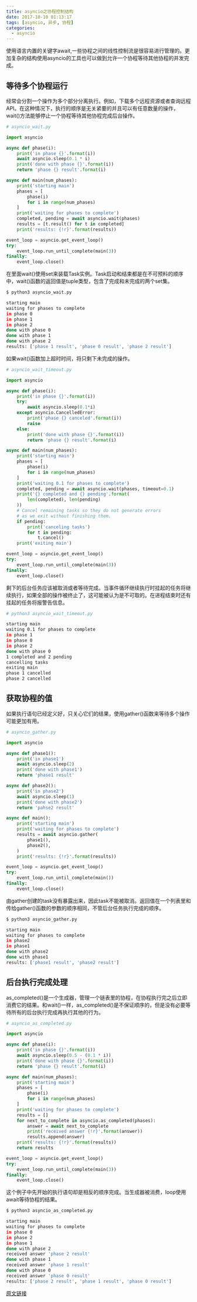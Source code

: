 ```yaml
---
title: asyncio之协程控制结构
date: 2017-10-10 01:13:17
tags: [asyncio, 异步, 协程]
categories:
  - asyncio
---
```


使用语言内置的关键字await,一些协程之间的线性控制流是很容易进行管理的。更加复杂的结构使用asyncio的工具也可以做到允许一个协程等待其他协程的并发完成。

## 等待多个协程运行

经常会分割一个操作为多个部分分离执行。例如，下载多个远程资源或者查询远程API。在这种情况下，执行的顺序是无关紧要的并且可以有任意数量的操作，wait()方法能够停止一个协程等待其他协程完成后台操作。

``` python
# asyncio_wait.py

import asyncio

async def phase(i):
    print('in phase {}'.format(i))
    await asyncio.sleep(0.1 * i)
    print('done with phase {}'.format(i))
    return 'phase {} result'.format(i)

async def main(num_phases):
    print('starting main')
    phases = [
        phase(i)
        for i in range(num_phases)
    ]
    print('waiting for phases to complete')
    completed, pending = await asyncio.wait(phases)
    results = [t.result() for t in completed]
    print('results: {!r}'.format(results))

event_loop = asyncio.get_event_loop()
try:
    event_loop.run_until_complete(main(3))
finally:
    event_loop.close()
```

在里面wait()使用set来装载Task实例。Task启动和结束都是在不可预料的顺序中，wait()函数的返回值是tuple类型，包含了完成和未完成的两个set集。

``` bash
$ python3 asyncio_wait.py

starting main
waiting for phases to complete
in phase 0
in phase 1
in phase 2
done with phase 0
done with phase 1
done with phase 2
results: ['phase 1 result', 'phase 0 result', 'phase 2 result']
```

如果wait()函数加上超时时间，将只剩下未完成的操作。

``` python
# asyncio_wait_timeout.py

import asyncio

async def phase(i):
    print('in phase {}'.format(i))
    try:
        await asyncio.sleep(0.1*i)
    except asyncio.CancelledError:
        print('phase {} canceled'.format(i))
        raise
    else:
        print('done with phase {}'.format(i))
        return 'phase {} result'.format(i)

async def main(num_phases):
    print('starting main')
    phases = [
        phase(i)
        for i in range(num_phases)
    ]
    print('waiting 0.1 for phases to complete')
    completed, pending = await asyncio.wait(phases, timeout=0.1)
    print('{} completed and {} pending'.format(
        len(completed), len(pending)
    ))
    # Cancel remaining tasks so they do not generate errors
    # as we exit without finishing them.
    if pending:
        print('canceling tasks')
        for t in pending:
            t.cancel()
    print('exiting main')

event_loop = asyncio.get_event_loop()
try:
    event_loop.run_until_complete(main(3))
finally:
    event_loop.close()
```

剩下的后台任务应该被取消或者等待完成。当事件循环继续执行时挂起的任务将继续执行，如果全部的操作被终止了，这可能被认为是不可取的。在进程结束时还有挂起的任务将报警告信息。

``` bash
# python3 asyncio_wait_timeout.py

starting main
waiting 0.1 for phases to complete
in phase 1
in phase 0
in phase 2
done with phase 0
1 completed and 2 pending
cancelling tasks
exiting main
phase 1 cancelled
phase 2 cancelled
```

## 获取协程的值

如果执行语句已经定义好，只关心它们的结果，使用gather()函数来等待多个操作可能更加有用。

``` python
# asyncio_gather.py

import asyncio

async def phase1():
    print('in phase1')
    await asyncio.sleep(2)
    print('done with phase1')
    return 'phase1 result'

async def phase2():
    print('in phase2')
    await asyncio.sleep(1)
    print('done with phase2')
    return 'pahse2 result'

async def main():
    print('starting main')
    print('waiting for phases to complete')
    results = await asyncio.gather(
        phase1(),
        phase2(),
    )
    print('results: {!r}'.format(results))

event_loop = asyncio.get_event_loop()
try:
    event_loop.run_until_complete(main())
finally:
    event_loop.close()
```

由gather创建的task没有暴露出来，因此task不能被取消。返回值在一个列表里和传给gather()函数的参数的顺序相同，不管后台任务执行完成的顺序。

``` bash
$ python3 asyncio_gather.py

starting main
waiting for phases to complete
in phase2
in phase1
done with phase2
done with phase1
results: ['phase1 result', 'phase2 result']
```

## 后台执行完成处理

as_completed()是一个生成器，管理一个链表里的协程，在协程执行完之后立即消费它的结果。和wait()一样，as_completed()是不保证顺序的，但是没有必要等待所有的后台执行完成再执行其他的行为。

``` python
# asyncio_as_completed.py

import asyncio

async def phase(i):
    print('in phase {}'.format(i))
    await asyncio.sleep(0.5 - (0.1 * i))
    print('done with phase {}'.format(i))
    return 'phase {} result'.format(i)

async def main(num_phases):
    print('starting main')
    phases = [
        phase(i)
        for i in range(num_phases)
    ]
    print('waiting for phases to complete')
    results = []
    for next_to_complete in asyncio.as_completed(phases):
        answer = await next_to_complete
        print('received answer {!r}'.format(answer))
        results.append(answer)
    print('results: {!r}'.format(results))
    return results

event_loop = asyncio.get_event_loop()
try:
    event_loop.run_until_complete(main(3))
finally:
    event_loop.close()
```

这个例子中先开始的执行语句却是相反的顺序完成。当生成器被消费，loop使用await等待协程的结果。

``` bash
$ python3 asyncio_as_completed.py

starting main
waiting for phases to complete
in phase 0
in phase 2
in phase 1
done with phase 2
received answer 'phase 2 result'
done with phase 1
received answer 'phase 1 result'
done with phase 0
received answer 'phase 0 result'
results: ['phase 2 result', 'phase 1 result', 'phase 0 result']
```

[原文链接](https://pymotw.com/3/asyncio/control.html)

